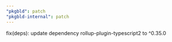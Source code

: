 ```yaml
---
"pkgbld": patch
"pkgbld-internal": patch
---
```


fix(deps): update dependency rollup-plugin-typescript2 to ^0.35.0
